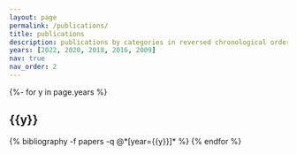 ```yaml
---
layout: page
permalink: /publications/
title: publications
description: publications by categories in reversed chronological order. generated by jekyll-scholar.
years: [2022, 2020, 2018, 2016, 2009]
nav: true
nav_order: 2
---
```

<!-- _pages/publications.md -->
<div class="publications">

{%- for y in page.years %}
  <h2 class="year">{{y}}</h2>
  {% bibliography -f papers -q @*[year={{y}}]* %}
{% endfor %}

</div>
